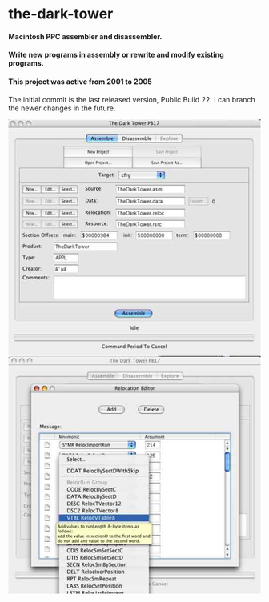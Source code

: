 # the-dark-tower
#### Macintosh PPC assembler and disassembler.
#### Write new programs in assembly or rewrite and modify existing programs.
#### This project was active from 2001 to 2005

The initial commit is the last released version, Public Build 22.
I can branch the newer changes in the future.


![Screenshot 1](/screenshots/1.jpg)
![Screenshot 2](/screenshots/2.jpg)
